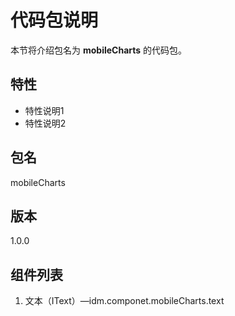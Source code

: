 # 代码包说明
本节将介绍包名为 **mobileCharts** 的代码包。
## 特性
- 特性说明1
- 特性说明2
## 包名
mobileCharts
## 版本
1.0.0
## 组件列表
1. 文本（IText）—idm.componet.mobileCharts.text